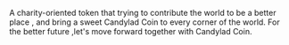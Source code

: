 A charity-oriented token that trying to contribute the world to be a better place , and bring a sweet Candylad Coin to every corner of the world. For the better future ,let's move forward together with Candylad Coin.
